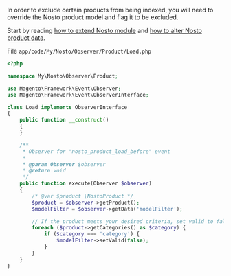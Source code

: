 In order to exclude certain products from being indexed, you will need to override the Nosto product model and flag it to be excluded. 

Start by reading [how to extend Nosto module](Extending-Nosto's-Module) and [how to alter Nosto product data](Overriding-Product-Data).

File `app/code/My/Nosto/Observer/Product/Load.php`

```php
<?php

namespace My\Nosto\Observer\Product;

use Magento\Framework\Event\Observer;
use Magento\Framework\Event\ObserverInterface;

class Load implements ObserverInterface
{
    public function __construct()
    {
    }

    /**
     * Observer for "nosto_product_load_before" event
     *
     * @param Observer $observer
     * @return void
     */
    public function execute(Observer $observer)
    {
        /* @var $product \NostoProduct */
        $product = $observer->getProduct();
        $modelFilter = $observer->getData('modelFilter');

        // If the product meets your desired criteria, set valid to false
        foreach ($product->getCategories() as $category) {
            if ($category === 'category') {
                $modelFilter->setValid(false);
            }
        }
    }
}
```